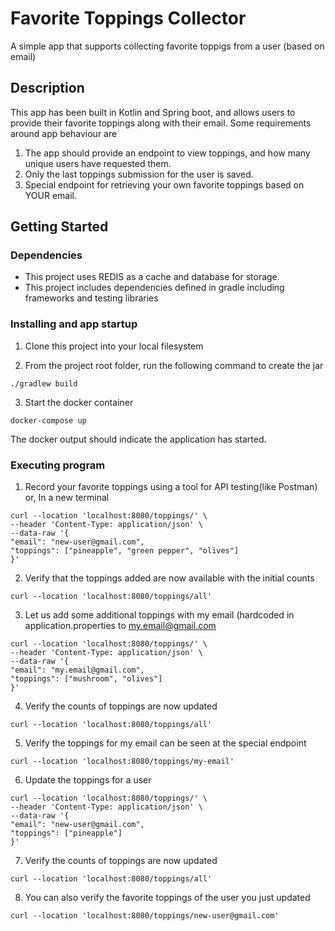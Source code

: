 # Favorite Toppings Collector

A simple app that supports collecting favorite toppigs from a user (based on email)

## Description

This app has been built in Kotlin and Spring boot, and allows users to provide their favorite toppings along with their 
email. Some requirements around app behaviour are
1. The app should provide an endpoint to view toppings, and how many unique users have requested them.
2. Only the last toppings submission for the user is saved.
3. Special endpoint for retrieving your own favorite toppings based on YOUR email.

## Getting Started

### Dependencies

* This project uses REDIS as a cache and  database for storage.
* This project includes dependencies defined in gradle including frameworks and testing libraries

### Installing and app startup

1. Clone this project into your local filesystem

2. From the project root folder, run the following command to create the jar
```
./gradlew build
```

3. Start the docker container
```
docker-compose up
```
The docker output should indicate the application has started. 

### Executing program
1. Record your favorite toppings using a tool for API testing(like Postman)
   or, In a new terminal
```
curl --location 'localhost:8080/toppings/' \
--header 'Content-Type: application/json' \
--data-raw '{
"email": "new-user@gmail.com",
"toppings": ["pineapple", "green pepper", "olives"]    
}'
```
2. Verify that the toppings added are now available with the initial counts

```
curl --location 'localhost:8080/toppings/all'
```

3. Let us add some additional toppings with my email (hardcoded in application.properties to my.email@gmail.com
```
curl --location 'localhost:8080/toppings/' \
--header 'Content-Type: application/json' \
--data-raw '{
"email": "my.email@gmail.com",
"toppings": ["mushroom", "olives"]    
}'
```
4. Verify the counts of toppings are now updated
```
curl --location 'localhost:8080/toppings/all'

```
5. Verify the toppings for my email can be seen at the special endpoint
```
curl --location 'localhost:8080/toppings/my-email'

```
6. Update the toppings for a user 
```
curl --location 'localhost:8080/toppings/' \
--header 'Content-Type: application/json' \
--data-raw '{
"email": "new-user@gmail.com",
"toppings": ["pineapple"]    
}'
```
7.  Verify the counts of toppings are now updated
```
curl --location 'localhost:8080/toppings/all'

```
8.  You can also verify the favorite toppings of the user you just updated
```
curl --location 'localhost:8080/toppings/new-user@gmail.com'
```
